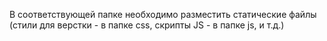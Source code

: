 В соответствующей папке необходимо разместить статические файлы (стили для верстки - в папке css, скрипты JS - в папке js, и т.д.)
